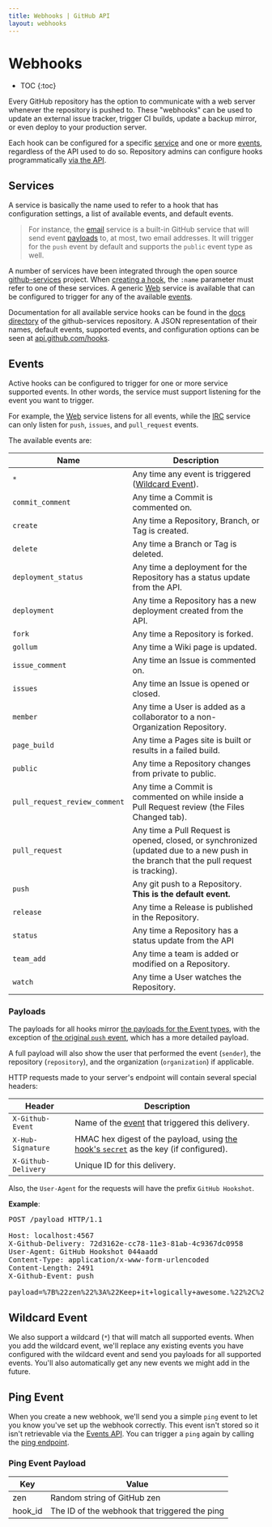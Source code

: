 ```yaml
---
title: Webhooks | GitHub API
layout: webhooks
---
```


# Webhooks

* TOC
{:toc}

Every GitHub repository has the option to communicate with a web server whenever
the repository is pushed to. These "webhooks" can be used to update an external
issue tracker, trigger CI builds, update a backup mirror, or even deploy to your
production server.

Each hook can be configured for a specific [service](#services) and one or
more [events](#events), regardless of the API used to do so. Repository admins
can configure hooks programmatically [via the API](/v3/repos/hooks/).

## Services

A service is basically the name used to refer to a hook that has configuration
settings, a list of available events, and default events.

> For instance, the
[email](https://github.com/github/github-services/blob/master/lib/services/email.rb)
service is a built-in GitHub service that will send event [payloads](#payloads)
to, at most, two email addresses.  It will trigger for the `push`
event by default and supports the `public` event type as well.

A number of services have been integrated through the open source
[github-services](https://github.com/github/github-services) project.  When
[creating a hook](/webhooks/creating/), the `:name` parameter must refer to one of
these services.  A generic
[Web](https://github.com/github/github-services/blob/master/lib/services/web.rb)
service is available that can be configured to trigger for any of the available
[events](#events).

Documentation for all available service hooks can be found in the
[docs directory](https://github.com/github/github-services/tree/master/docs)
of the github-services repository.  A JSON representation of their names,
default events, supported events, and configuration options can be seen
at [api.github.com/hooks](https://api.github.com/hooks).


## Events

Active hooks can be configured to trigger for one or more service supported
events. In other words, the service must support listening for the event you
want to trigger.

For example, the
[Web](https://github.com/github/github-services/blob/master/lib/services/web.rb)
service listens for all events, while the
[IRC](https://github.com/github/github-services/blob/master/lib/services/irc.rb)
service can only listen for `push`, `issues`, and `pull_request` events.

The available events are:

Name | Description
-----|-----------|
`*` | Any time any event is triggered ([Wildcard Event](#wildcard-event)).
`commit_comment` | Any time a Commit is commented on.
`create` | Any time a Repository, Branch, or Tag is created.
`delete` | Any time a Branch or Tag is deleted.
`deployment_status` | Any time a deployment for the Repository has a status update from the API.
`deployment` | Any time a Repository has a new deployment created from the API.
`fork` | Any time a Repository is forked.
`gollum` | Any time a Wiki page is updated.
`issue_comment` | Any time an Issue is commented on.
`issues` | Any time an Issue is opened or closed.
`member` | Any time a User is added as a collaborator to a non-Organization Repository.
`page_build` | Any time a Pages site is built or results in a failed build.
`public` | Any time a Repository changes from private to public.
`pull_request_review_comment` | Any time a Commit is commented on while inside a Pull Request review (the Files Changed tab).
`pull_request` | Any time a Pull Request is opened, closed, or synchronized (updated due to a new push in the branch that the pull request is tracking).
`push` | Any git push to a Repository. **This is the default event.**
`release` | Any time a Release is published in the Repository.
`status` | Any time a Repository has a status update from the API
`team_add` | Any time a team is added or modified on a Repository.
`watch` | Any time a User watches the Repository.

### Payloads

The payloads for all hooks mirror [the payloads for the Event
types](/v3/activity/events/types/), with the exception of [the original `push`
event](https://developer.github.com/v3/activity/events/types/#pushevent),
which has a more detailed payload.

A full payload will also show the user that performed the event (`sender`),
the repository (`repository`), and the organization (`organization`) if applicable.

HTTP requests made to your server's endpoint will contain several special
headers:

Header | Description
-------|-------------|
`X-Github-Event`| Name of the [event](#events) that triggered this delivery.
`X-Hub-Signature`| HMAC hex digest of the payload, using [the hook's `secret`](/v3/repos/hooks/#create-a-hook) as the key (if configured).
`X-Github-Delivery`| Unique ID for this delivery.

Also, the `User-Agent` for the requests will have the prefix `GitHub Hookshot`.

**Example**:

<pre class="terminal">
POST /payload HTTP/1.1

Host: localhost:4567
X-Github-Delivery: 72d3162e-cc78-11e3-81ab-4c9367dc0958
User-Agent: GitHub Hookshot 044aadd
Content-Type: application/x-www-form-urlencoded
Content-Length: 2491
X-Github-Event: push

payload=%7B%22zen%22%3A%22Keep+it+logically+awesome.%22%2C%22hook_id%22%3A2151407%7D
</pre>

## Wildcard Event

We also support a wildcard (`*`) that will match all supported events. When you
add the wildcard event, we'll replace any existing events you have configured with
the wildcard event and send you payloads for all supported events. You'll also
automatically get any new events we might add in the future.

## Ping Event

When you create a new webhook, we'll send you a simple `ping` event to let you
know you've set up the webhook correctly. This event isn't stored so it isn't
retrievable via the [Events API](/v3/activity/events/). You can trigger a `ping`
again by calling the [ping endpoint](/v3/repos/hooks/#ping-a-hook).

### Ping Event Payload

Key | Value |
----| ----- |
zen | Random string of GitHub zen |
hook_id | The ID of the webhook that triggered the ping |
